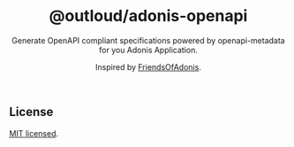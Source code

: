 <div align="center">
<br/>

# @outloud/adonis-openapi
Generate OpenAPI compliant specifications powered by openapi-metadata for you Adonis Application.

Inspired by [FriendsOfAdonis](https://github.com/FriendsOfAdonis/FriendsOfAdonis).

<br/>
</div>

<div align="center">

<!-- badges -->

</div>


## License

[MIT licensed](LICENSE.md).
